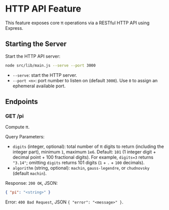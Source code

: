 # HTTP API Feature

This feature exposes core π operations via a RESTful HTTP API using Express.

## Starting the Server

Start the HTTP API server:

```bash
node src/lib/main.js --serve --port 3000
```

- `--serve`: start the HTTP server.
- `--port <n>`: port number to listen on (default `3000`). Use `0` to assign an ephemeral available port.

## Endpoints

### GET /pi

Compute π.

Query Parameters:

- `digits` (integer, optional): total number of π digits to return (including the integer part), minimum `1`, maximum `1e6`. Default: `101` (1 integer digit + decimal point + 100 fractional digits). For example, `digits=3` returns `"3.14"`; omitting `digits` returns 101 digits (`1` + `.` + `100` decimals).
- `algorithm` (string, optional): `machin`, `gauss-legendre`, or `chudnovsky` (default `machin`).

Response: `200 OK`, JSON:

```json
{ "pi": "<string>" }
```

Error: `400 Bad Request`, JSON `{ "error": "<message>" }`.
